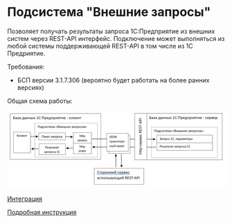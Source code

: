 
# Подсистема "Внешние запросы"

Позволяет получать результаты запроса 1С:Предприятие из внешних систем через REST-API интерфейс. Подключение может выполняться из любой системы поддерживающей REST-API в том числе из 1С Предриятие.

Требования:
- БСП версии 3.1.7.306 (вероятно будет работать на более ранних версиях)

Общая схема работы:

![Общая схема работы подсистемы](./doc/res/scheme.png)

[Интеграция](./doc/Интеграция.md)

[Подробная инструкция](./doc/Инструкция.md)
